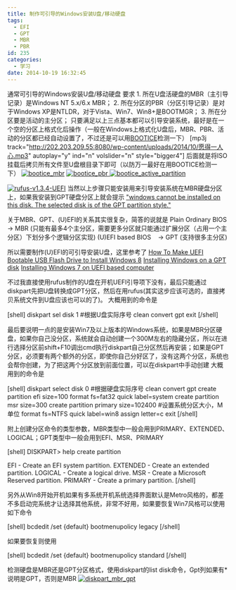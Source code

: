 ```yaml
---
title: 制作可引导的Windows安装U盘/移动硬盘
tags:
  - EFI
  - GPT
  - MBR
  - PBR
id: 235
categories:
  - 学习
date: 2014-10-19 16:32:45
---
```


通常可引导的Windows安装U盘/移动硬盘 要求
1\. 所在U盘活硬盘的MBR（主引导记录）是Windows NT 5.x/6.x MBR；
2\. 所在分区的PBR（分区引导记录）是对于Windows XP是NTLDR，对于Vista、Win7、Win8+是BOOTMGR；
3\. 所在分区要是活动的主分区；<!--more-->
只要满足以上三点基本都可以引导安装系统，最好是在一个空的分区上格式化后操作（一般在Windows上格式化U盘后，MBR、PBR、活动的分区都已经自动设置了，不过还是可以用[BOOTICE](http://bbs.ipauly.com/viewforum.php?f=2)检测一下）
[mp3j track="http://202.203.209.55:8080/wp-content/uploads/2014/10/愿得一人心.mp3" autoplay="y" ind="n" volslider="n" style="bigger4"]
后面就是将ISO挂载后拷贝所有文件至U盘根目录下即可（以防万一最好在用BOOTICE检测一下）
[![bootice_mbr](http://202.203.209.55:8080/wp-content/uploads/2014/10/bootice_mbr.png)](http://202.203.209.55:8080/wp-content/uploads/2014/10/bootice_mbr.png)
[![bootice_pbr](http://202.203.209.55:8080/wp-content/uploads/2014/10/bootice_pbr.png)
](http://202.203.209.55:8080/wp-content/uploads/2014/10/bootice_pbr.png)[![bootice_active_partition](http://202.203.209.55:8080/wp-content/uploads/2014/10/bootice_active_partition.png)](http://202.203.209.55:8080/wp-content/uploads/2014/10/bootice_pbr.png)[
](http://202.203.209.55:8080/wp-content/uploads/2014/10/bootice_active_partition.png)

[![rufus-v1.3.4-UEFI](http://202.203.209.55:8080/wp-content/uploads/2014/10/rufus-v1.3.4-UEFI.png)](http://202.203.209.55:8080/wp-content/uploads/2014/10/rufus-v1.3.4-UEFI.png)
当然以上步骤只能安装用来引导安装系统在MBR硬盘分区上，如果我安装到GPT硬盘分区上就会提示
["windows cannot be installed on this disk. The selected disk is of the GPT partition style."](http://answers.microsoft.com/en-us/windows/forum/windows_7-windows_install/windows-cannot-be-installed-on-this-disk-the/8fa72a3e-10c5-47da-a040-1e0db62af309)

关于MBR、GPT、(U)EFI的关系其实很复杂，简答的说就是
Plain Ordinary BIOS -&gt; MBR (只能有最多4个主分区，需要更多分区就只能通过扩展分区（占用一个主分区）下划分多个逻辑分区实现)
(U)EFI based BIOS    -&gt; GPT (支持很多主分区)

所以需要制作(U)EFI的可引导安装U盘，这里参考了
[How To Make UEFI Bootable USB Flash Drive to Install Windows 8](http://www.nextofwindows.com/how-to-make-uefi-bootable-usb-flash-drive-to-install-windows-8/)
[Installing Windows on a GPT disk](https://social.technet.microsoft.com/Forums/en-US/05798532-d8c0-4f9e-b12f-58d3a0ee4c07/installing-windows-on-a-gpt-disk?forum=w7itproinstall)
[Installing Windows 7 on UEFI based computer](http://blogs.technet.com/b/askcore/archive/2011/05/31/installing-windows-7-on-uefi-based-computer.aspx)

不过我直接使用rufus制作的U盘在开机UEFI引导项下没有，最后只能通过diskpart先把U盘转换成GPT分区，然后在用rufus(其实这步应该可选的，直接拷贝系统文件到U盘应该也可以的了)。
大概用到的命令是

[shell]
diskpart
sel disk 1 #根据U盘实际序号
clean
convert gpt
exit
[/shell]

最后要说明一点的是安装Win7及以上版本的Windows系统，如果是MBR分区硬盘，如果你自己没分区，系统就会自动创建一个300M左右的隐藏分区，所以在进行选择分区前shift+F10调出cmd执行diskpart自己分区然后再安装；如果是GPT分区，必须要有两个额外的分区，即使你自己分好区了，没有这两个分区，系统也会帮你创建，为了把这两个分区放到前面位置，可以在diskpart中手动创建
大概用到的命令是

[shell]
diskpart
select disk 0 #根据硬盘实际序号
clean
convert gpt
create partition efi size=100
format fs=fat32 quick label=system
create partition msr size=300
create partition primary size=102400 #设置系统分区大小，M单位
format fs=NTFS quick label=win8
assign letter=c
exit
[/shell]

附上创建分区命令的类型参数，MBR类型中一般会用到PRIMARY、EXTENDED、LOGICAL；GPT类型中一般会用到EFI、MSR、PRIMARY

[shell]
DISKPART&gt; help create partition

EFI         - Create an EFI system partition.
EXTENDED    - Create an extended partition.
LOGICAL     - Create a logical drive.
MSR         - Create a Microsoft Reserved partition.
PRIMARY     - Create a primary partition.
[/shell]

另外从Win8开始开机如果有多系统开机系统选择界面默认是Metro风格的，都差不多启动完系统才让选择其他系统，非常不好用，如果要恢复Win7风格可以使用如下命令

[shell]
bcdedit /set {default} bootmenupolicy legacy
[/shell]

如果要恢复则使用

[shell]
bcdedit /set {default} bootmenupolicy standard
[/shell]

检测硬盘是MBR还是GPT分区格式，使用diskpart的list disk命令，Gpt列如果有*说明是GPT，否则是MBR
[![diskpart_mbr_gpt](http://202.203.209.55:8080/wp-content/uploads/2014/10/diskpart_mbr_gpt.png)](http://202.203.209.55:8080/wp-content/uploads/2014/10/diskpart_mbr_gpt.png)